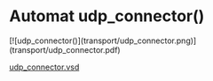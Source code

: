 # Automat udp_connector()


<div class=automatpng markdown="1">
[![udp_connector()](transport/udp_connector.png)](transport/udp_connector.pdf)
</div>

[udp_connector.vsd](transport/udp_connector.vsd)

